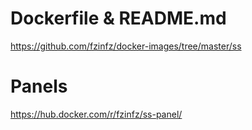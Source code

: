 # Dockerfile & README.md
https://github.com/fzinfz/docker-images/tree/master/ss

# Panels
https://hub.docker.com/r/fzinfz/ss-panel/
